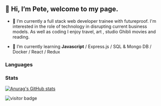 ## 👋 Hi, I’m Pete, welcome to my page.

- 👀 I’m currently a full stack web developer trainee with futureproof. I'm interested in the role of technology in disrupting current business models. 
As well as coding I enjoy travel, art , studio Ghibli movies and reading.

- 🌱 I’m currently learning **Javascript**  / Express.js / SQL & Mongo DB / Docker / React / Redux 

### Languages 

### Stats

[![Anurag's GitHub stats](https://github-readme-stats.vercel.app/api?username=pilks-pixel&show_icons=true&theme=radical)](https://github.com/anuraghazra/github-readme-stats)


![visitor badge](https://visitor-badge.glitch.me/badge?page_id=pilks-pixel.READMEmd)




<!---
Pilks-pixel/Pilks-pixel is a ✨ special ✨ repository because its `README.md` (this file) appears on your GitHub profile.
You can click the Preview link to take a look at your changes.
--->
